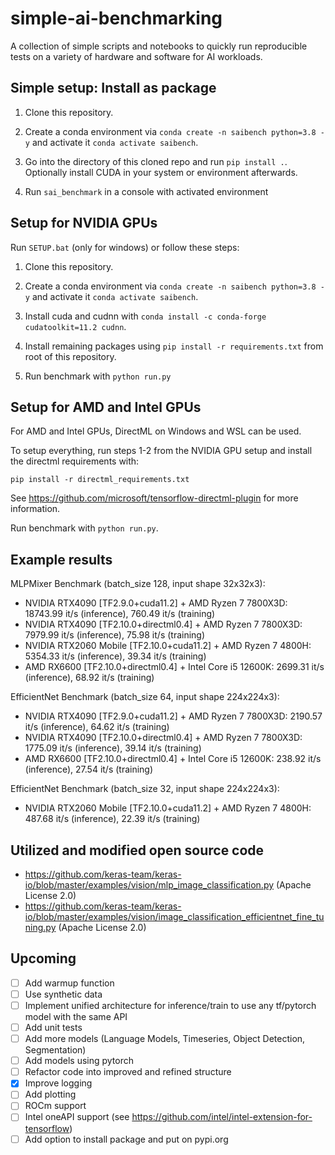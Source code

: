 # simple-ai-benchmarking

A collection of simple scripts and notebooks to quickly run reproducible tests on a variety of hardware and software for AI workloads.

## Simple setup: Install as package

1. Clone this repository.

2. Create a conda environment via `conda create -n saibench python=3.8 -y` and activate it `conda activate saibench`.

3. Go into the directory of this cloned repo and run `pip install .`. Optionally install CUDA in your system or environment afterwards.

4. Run `sai_benchmark` in a console with activated environment

## Setup for NVIDIA GPUs

Run `SETUP.bat` (only for windows) or follow these steps:

1. Clone this repository.

2. Create a conda environment via `conda create -n saibench python=3.8 -y` and activate it `conda activate saibench`.

3. Install cuda and cudnn with `conda install -c conda-forge cudatoolkit=11.2 cudnn`.

4. Install remaining packages using `pip install -r requirements.txt` from root of this repository.

5. Run benchmark with `python run.py`

## Setup for AMD and Intel GPUs

For AMD and Intel GPUs, DirectML on Windows and WSL can be used. 

To setup everything, run steps 1-2 from the NVIDIA GPU setup and install the directml requirements with:

`pip install -r directml_requirements.txt`

See https://github.com/microsoft/tensorflow-directml-plugin for more information.

Run benchmark with `python run.py`.

## Example results

MLPMixer Benchmark (batch_size 128, input shape 32x32x3):

- NVIDIA RTX4090 [TF2.9.0+cuda11.2] + AMD Ryzen 7 7800X3D: 18743.99 it/s (inference), 760.49 it/s (training)
- NVIDIA RTX4090 [TF2.10.0+directml0.4] + AMD Ryzen 7 7800X3D: 7979.99 it/s (inference), 75.98 it/s (training)
- NVIDIA RTX2060 Mobile [TF2.10.0+cuda11.2] + AMD Ryzen 7 4800H: 5354.33 it/s (inference), 39.34 it/s (training)
- AMD RX6600 [TF2.10.0+directml0.4] + Intel Core i5 12600K: 2699.31 it/s (inference), 68.92 it/s (training)

EfficientNet Benchmark (batch_size 64, input shape 224x224x3):

- NVIDIA RTX4090 [TF2.9.0+cuda11.2] + AMD Ryzen 7 7800X3D: 2190.57 it/s (inference), 64.62 it/s (training)
- NVIDIA RTX4090 [TF2.10.0+directml0.4] + AMD Ryzen 7 7800X3D: 1775.09 it/s (inference), 39.14 it/s (training)
- AMD RX6600 [TF2.10.0+directml0.4] + Intel Core i5 12600K: 238.92 it/s (inference), 27.54 it/s (training)

EfficientNet Benchmark (batch_size 32, input shape 224x224x3):

- NVIDIA RTX2060 Mobile [TF2.10.0+cuda11.2] + AMD Ryzen 7 4800H: 487.68 it/s (inference), 22.39 it/s (training)

## Utilized and modified open source code

- https://github.com/keras-team/keras-io/blob/master/examples/vision/mlp_image_classification.py (Apache License 2.0)
- https://github.com/keras-team/keras-io/blob/master/examples/vision/image_classification_efficientnet_fine_tuning.py (Apache License 2.0)

## Upcoming

- [ ] Add warmup function
- [ ] Use synthetic data
- [ ] Implement unified architecture for inference/train to use any tf/pytorch model with the same API
- [ ] Add unit tests
- [ ] Add more models (Language Models, Timeseries, Object Detection, Segmentation)
- [ ] Add models using pytorch
- [ ] Refactor code into improved and refined structure
- [x] Improve logging 
- [ ] Add plotting
- [ ] ROCm support
- [ ] Intel oneAPI support (see https://github.com/intel/intel-extension-for-tensorflow)
- [ ] Add option to install package and put on pypi.org